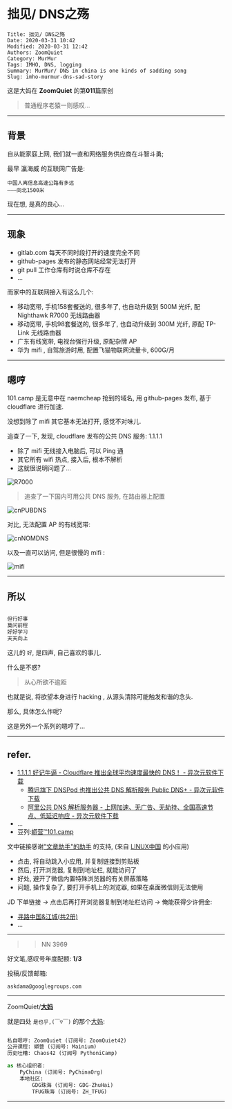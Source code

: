 # 拙见/ DNS之殇
    Title: 拙见/ DNS之殇
    Date: 2020-03-31 10:42
    Modified: 2020-03-31 12:42
    Authors: ZoomQuiet
    Category: MurMur
    Tags: IMHO, DNS, logging
    Summary: MurMur/ DNS in china is one kinds of sadding song
    Slug: imho-murmur-dns-sad-story


这是大妈在 **ZoomQuiet** 的第**011**篇原创

> 普通程序老猿一则感叹...

-------------
## 背景

自从能家庭上网, 我们就一直和网络服务供应商在斗智斗勇;

最早 瀛海威 的互联网广告是:

    中国人离信息高速公路有多远
    ———向北1500米

现在想, 是真的良心...

-------------
## 现象

- gitlab.com 每天不同时段打开的速度完全不同
- github-pages 发布的静态网站经常无法打开
- git pull 工作仓库有时说仓库不存在
- ...


而家中的互联网接入有这么几个:

- 移动宽带, 手机158套餐送的, 很多年了, 也自动升级到 500M 光纤, 配 Nighthawk R7000 无线路由器
- 移动宽带, 手机98套餐送的, 很多年了, 也自动升级到 300M 光纤, 原配 TP-Link 无线路由器
- 广东有线宽带, 电视台强行升级, 原配杂牌 AP
- 华为 mifi , 自驾旅游时用, 配置飞猫物联网流量卡, 600G/月


-------------
## 嗯哼

101.camp 是无意中在 naemcheap 抢到的域名, 用 github-pages 发布,
基于 cloudflare 进行加速.

没想到除了 mifi 其它基本无法打开,
感觉不对味儿.

追查了一下, 发现, cloudflare 发布的公共 DNS 服务: 1.1.1.1 

- 除了 mifi 无线接入电脑后, 可以 Ping 通
- 其它所有 wifi 热点, 接入后, 根本不解析
- 这就很说明问题了...

![R7000](http://ydlj.zoomquiet.top/ipic/2020-03-31-cfgAP.jpg)

> 追查了一下国内可用公共 DNS 服务, 在路由器上配置

![cnPUBDNS](http://ydlj.zoomquiet.top/ipic/2020-03-31-cnPUBDNS.jpg)

对比, 无法配置 AP 的有线宽带:

![cnNOMDNS](http://ydlj.zoomquiet.top/ipic/2020-03-31-cnNOMDNS.jpg)

以及一直可以访问, 但是很慢的 mifi :

![mifi](http://ydlj.zoomquiet.top/ipic/2020-03-31-mifi.jpg)


-------------
## 所以

```python

但行好事
莫问前程
好好学习
天天向上

```

这儿的 `好`, 是四声, 自己喜欢的事儿.

什么是不惑?

> 从心所欲不逾距

也就是说, 将欲望本身进行 hacking , 从源头清除可能触发和谐的念头.

那么, 具体怎么作呢?

这是另外一个系列的嗯哼了...


-------------
## refer.

- [1.1.1.1 好记牛逼 - Cloudflare 推出全球平均速度最快的 DNS！ - 异次元软件下载](https://www.iplaysoft.com/p/cloudflare-dns)
    + [腾讯旗下 DNSPod 也推出公共 DNS 解析服务 Public DNS+ - 异次元软件下载](https://www.iplaysoft.com/news/2773)
    + [阿里公共 DNS 解析服务器 - 上网加速、无广告、无劫持、全国高速节点、低延迟响应 - 异次元软件下载](https://www.iplaysoft.com/alidns.html)
- ...
- 豆列:[蟒营™101.camp](https://www.douban.com/doulist/119293075/)


文中链接感谢["文章助手"的助手](https://linux.cn/static/tools/a.html) 的支持,
(来自 [LINUX中国]((https://linux.cn/article-11850-1.html)) 的小应用)

- 点击, 将自动跳入小应用, 并复制链接到剪贴板
- 然后, 打开浏览器, 复制到地址栏, 就能访问了
- 好处, 避开了微信内置特殊浏览器的有关屏蔽策略
- 问题, 操作复杂了, 要打开手机上的浏览器, 如果在桌面微信则无法使用


JD 下单链接 -> 点击后再打开浏览器复制到地址栏访问 -> 俺能获得少许佣金:

- [寻路中国&江城(共2册)](https://union-click.jd.com/jdc?e=&p=AyIGZRNdEgMTDlEbXCUHEANXGlgSCxsOUysfSlpMWGVCHlBDUAxLBQNQVk4YCQQAQB1AWQkFHUVBRhkSQw9THUJVEEMFSgxUVxZPI0AOFwVRGVoWBRsOXB1rC2RaQQNlDEFhZ0NcT159dhtGKX5bUw4eN1QrWxQDEQVWGFkXBSI3VRxrVGwXBl0cXiUDIgdRElkdBxIAUxhcFwsiAFUSa35cTFs1XwNBRyI3ZRhrJTISN1YrGXsBQVcFElNCARMPAU5eEVIVD1wfDxMDFQcBTwkQVkJXUytZFAMWDg%3D%3D)
- ...

-------------
>> NN 3969

好文笔,感叹号年度配额: **1/3**

投稿/反馈邮箱:

    askdama@googlegroups.com

-------------

ZoomQuiet/**[大妈](https://mp.weixin.qq.com/s/N5TuRRbF485D4Q90XdDA7g)**

就是四处 `是也乎,(￣▽￣)` 的那个[大妈](https://mp.weixin.qq.com/s/N5TuRRbF485D4Q90XdDA7g):


```python

私自嗯哼: ZoomQuiet (订阅号: ZoomQuiet42)
公开课程: 蟒营 (订阅号: Mainium)
历史吐糟: Chaos42 (订阅号 PythoniCamp)

as 核心组织者:
    PyChina (订阅号: PyChinaOrg)
    本地社区: 
        GDG珠海 (订阅号: GDG-ZhuHai)
        TFUG珠海 (订阅号: ZH_TFUG)
```

-------------

